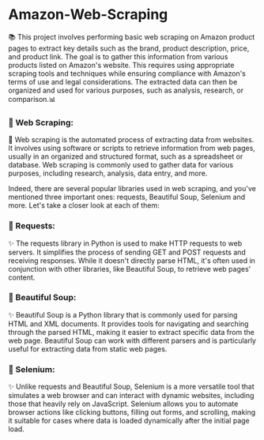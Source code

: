 # Amazon-Web-Scraping

📚 This project involves performing basic web scraping on Amazon product pages to extract key details such as the brand, product description, price, and product link. The goal is to gather this information from various products listed on Amazon's website. This requires using appropriate scraping tools and techniques while ensuring compliance with Amazon's terms of use and legal considerations. The extracted data can then be organized and used for various purposes, such as analysis, research, or comparison.📊

### 🎯 Web Scraping:
  💫 Web scraping is the automated process of extracting data from websites. It involves using software or scripts to retrieve information from web pages, usually in an organized and structured format, such as a spreadsheet or database. Web scraping is commonly used to gather data for various purposes, including research, analysis, data entry, and more.

  Indeed, there are several popular libraries used in web scraping, and you've mentioned three important ones: requests, Beautiful Soup, Selenium and more. Let's take a closer look at each of them:

### 📌 Requests: 
  ✨ The requests library in Python is used to make HTTP requests to web servers. It simplifies the process of sending GET and POST requests and receiving responses. While it doesn't directly parse HTML, it's often used in conjunction with other libraries, like Beautiful Soup, to retrieve web pages' content.

### 📌 Beautiful Soup: 
  ✨ Beautiful Soup is a Python library that is commonly used for parsing HTML and XML documents. It provides tools for navigating and searching through the parsed HTML, making it easier to extract specific data from the web page. Beautiful Soup can work with different parsers and is particularly useful for extracting data from static web pages.

### 📌 Selenium: 
  ✨ Unlike requests and Beautiful Soup, Selenium is a more versatile tool that simulates a web browser and can interact with dynamic websites, including those that heavily rely on JavaScript. Selenium allows you to automate browser actions like clicking buttons, filling out forms, and scrolling, making it suitable for cases where data is loaded dynamically after the initial page load.


